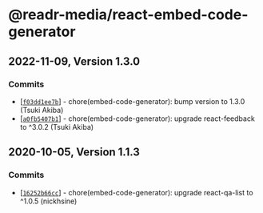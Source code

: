 # @readr-media/react-embed-code-generator

## 2022-11-09, Version 1.3.0
### Commits
* \[[`f03dd1ee7b`](https://github.com/readr-media/react-embed-code-generator/commit/f03dd1ee7b)] - chore(embed-code-generator): bump version to 1.3.0 (Tsuki Akiba)
* \[[`a0fb5407b1`](https://github.com/readr-media/react-embed-code-generator/commit/a0fb5407b1)] - chore(embed-code-generator): upgrade react-feedback to ^3.0.2 (Tsuki Akiba)

## 2020-10-05, Version 1.1.3
### Commits
* \[[`16252b66cc`](https://github.com/readr-media/react-embed-code-generator/commit/16252b66cc)] - chore(embed-code-generator): upgrade react-qa-list to ^1.0.5 (nickhsine)
